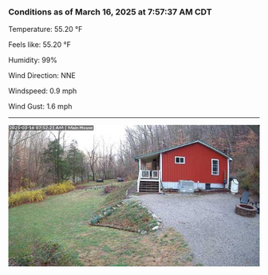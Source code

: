 ### Conditions as of March 16, 2025 at 7:57:37 AM CDT 

Temperature: 55.20 &deg;F

Feels like: 55.20 &deg;F

Humidity: 99%

Wind Direction: NNE

Windspeed: 0.9 mph

Wind Gust: 1.6 mph

---

<img src="./images/latest.jpeg"/>

